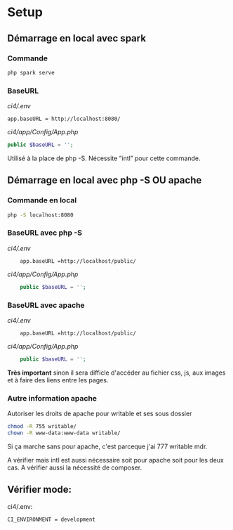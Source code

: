 # Setup

## Démarrage en local avec spark

### Commande

```bash
php spark serve
```

### BaseURL
*ci4/.env*
```
app.baseURL = http://localhost:8080/
```
*ci4/app/Config/App.php*
```php
public $baseURL = '';
```
Utilisé à la place de php -S. Nécessite ”intl”  pour cette commande.


## Démarrage en local avec php -S OU apache

### Commande en local

```bash
php -S localhost:8080
```

### BaseURL avec php -S
*ci4/.env*
```
    app.baseURL =http://localhost/public/
```
*ci4/app/Config/App.php*
```php
    public $baseURL = '';
```

### BaseURL avec apache
*ci4/.env*
```
    app.baseURL =http://localhost/public/
```
*ci4/app/Config/App.php*
```php
    public $baseURL = '';
```

**Très important** sinon il sera difficle d'accéder au fichier css, js, aux images et à faire des liens entre les pages.

### Autre information apache

Autoriser les droits de apache pour writable et ses sous dossier 
```bash
chmod -R 755 writable/ 
chown -R www-data:www-data writable/
```
Si ça marche sans pour apache, c'est parceque j'ai 777 writable mdr.

A vérifier mais intl est aussi nécessaire soit pour apache soit pour les deux cas.
A vérifier aussi la nécessité de composer.

## Vérifier mode:

ci4/.env:

```bash
CI_ENVIRONMENT = development
```